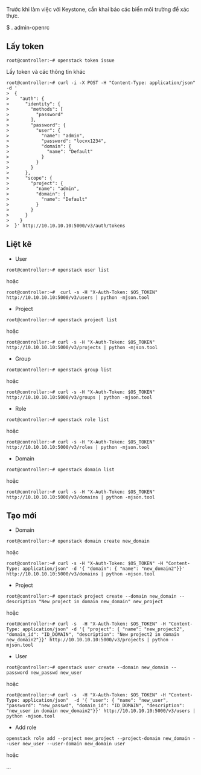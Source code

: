 Trước khi làm việc với Keystone, cần khai báo các biến môi trường để xác thực.

$ . admin-openrc  

## Lấy token 

```
root@controller:~# openstack token issue
```

Lấy token và các thông tin khác 
```
root@controller:~# curl -i -X POST -H "Content-Type: application/json" -d '
>  {
>    "auth": {
>      "identity": {
>        "methods": [
>          "password"
>        ],
>        "password": {
>          "user": {
>            "name": "admin",
>            "password": "locvx1234",
>            "domain": {
>              "name": "Default"
>            }
>          }
>        }
>      },
>      "scope": {
>        "project": {
>          "name": "admin",
>          "domain": {
>            "name": "Default"
>          }
>        }
>      }
>    }
>  }' http://10.10.10.10:5000/v3/auth/tokens
```

## Liệt kê 

- User 
```
root@controller:~# openstack user list
```
hoặc
```
root@controller:~#  curl -s -H "X-Auth-Token: $OS_TOKEN"   http://10.10.10.10:5000/v3/users | python -mjson.tool
```
- Project 
```
root@controller:~# openstack project list
```
hoặc 

```
root@controller:~# curl -s -H "X-Auth-Token: $OS_TOKEN"   http://10.10.10.10:5000/v3/projects | python -mjson.tool
```

- Group
```
root@controller:~# openstack group list
```
hoặc 
```
root@controller:~# curl -s -H "X-Auth-Token: $OS_TOKEN"   http://10.10.10.10:5000/v3/groups | python -mjson.tool
```

- Role
```
root@controller:~# openstack role list
```
hoặc
```
root@controller:~# curl -s -H "X-Auth-Token: $OS_TOKEN"   http://10.10.10.10:5000/v3/roles | python -mjson.tool
```

- Domain

```
root@controller:~# openstack domain list
```
hoặc 
```
root@controller:~# curl -s -H "X-Auth-Token: $OS_TOKEN"   http://10.10.10.10:5000/v3/domains | python -mjson.tool
```


## Tạo mới 

- Domain 
```
root@controller:~# openstack domain create new_domain
```
hoặc
```
root@controller:~# curl -s -H "X-Auth-Token: $OS_TOKEN" -H "Content-Type: application/json" -d '{ "domain": { "name": "new_domain2"}}' http://10.10.10.10:5000/v3/domains | python -mjson.tool
```

- Project 
```
root@controller:~# openstack project create --domain new_domain --description "New project in domain new_domain" new_project
```
hoặc 
```
root@controller:~# curl -s  -H "X-Auth-Token: $OS_TOKEN" -H "Content-Type: application/json" -d '{ "project": { "name": "new_project2", "domain_id": "ID_DOMAIN", "description": "New project2 in domain new_domain2"}}' http://10.10.10.10:5000/v3/projects | python -mjson.tool
```

- User 
```
root@controller:~# openstack user create --domain new_domain --password new_passwd new_user
```
hoặc 
```
root@controller:~# curl -s  -H "X-Auth-Token: $OS_TOKEN" -H "Content-Type: application/json"  -d '{ "user": { "name": "new_user", "password": "new_passwd", "domain_id": "ID_DOMAIN", "description": "new_user in domain new_domain2"}}' http://10.10.10.10:5000/v3/users | python -mjson.tool
```


- Add role 
```
openstack role add --project new_project --project-domain new_domain --user new_user --user-domain new_domain user
```

hoặc 

...




